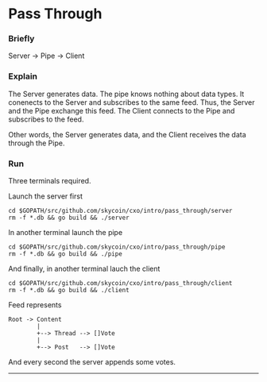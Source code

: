 Pass Through
============


### Briefly

Server -> Pipe -> Client

### Explain

The Server generates data. The pipe knows nothing about data types. It
conenects to the Server and subscribes to the same feed. Thus, the
Server and the Pipe exchange this feed. The Client connects to the Pipe
and subscribes to the feed.

Other words, the Server generates data, and the Client receives the data
through the Pipe.

### Run

Three terminals required.

Launch the server first
```
cd $GOPATH/src/github.com/skycoin/cxo/intro/pass_through/server
rm -f *.db && go build && ./server
```

In another terminal launch the pipe
```
cd $GOPATH/src/github.com/skycoin/cxo/intro/pass_through/pipe
rm -f *.db && go build && ./pipe
```

And finally, in another terminal lauch the client
```
cd $GOPATH/src/github.com/skycoin/cxo/intro/pass_through/client
rm -f *.db && go build && ./client
```

Feed represents
```
Root -> Content
        |
        +--> Thread --> []Vote
        |
        +--> Post   --> []Vote
```
And every second the server appends some votes.

---

